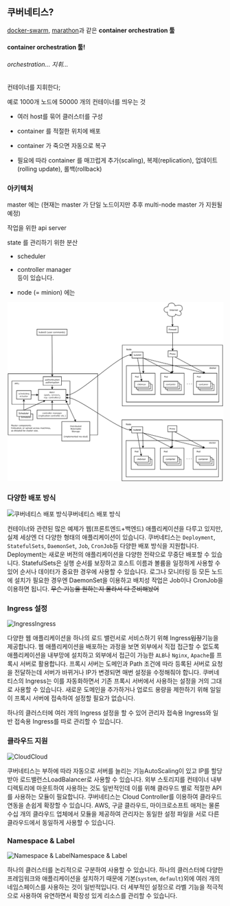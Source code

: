 ## 쿠버네티스?

[docker-swarm](https://docs.docker.com/swarm/overview/), [marathon](https://mesosphere.github.io/marathon/)과 같은 **container orchestration 툴**

#### **container orchestration 툴**!

###### orchestration... 지휘...

컨테이너를 지휘한다;

예로 1000개 노드에 50000 개의 컨테이너를 띄우는 것

* 여러 host를 묶어 클러스터를 구성

* container 를 적절한 위치에 배포

* container 가 죽으면 자동으로 복구

* 필요에 따라 container 를 매끄럽게 추가\(scaling\), 복제\(replication\), 업데이트\(rolling update\), 롤백\(rollback\)

### 아키텍처

master 에는 \(현재는 master 가 단일 노드이지만 추후 multi-node master 가 지원될 예정\)

작업을 위한 api server

state 를 관리하기 위한 분산

* scheduler
* controller manager  
  등이 있습니다.

* node \(= minion\) 에는

![](../../../assets/img/arc_official.png)



###  다양한 배포 방식



![쿠버네티스 배포 방식](https://subicura.com/assets/article_images/2019-05-19-kubernetes-basic-1/workload.png)쿠버네티스 배포 방식



컨테이너와 관련된 많은 예제가 웹(프론트엔드+백엔드) 애플리케이션을 다루고 있지만, 실제 세상엔 더 다양한 형태의 애플리케이션이 있습니다. 쿠버네티스는 `Deployment`, `StatefulSets`, `DaemonSet`, `Job`, `CronJob`등 다양한 배포 방식을 지원합니다. Deployment는 새로운 버전의 애플리케이션을 다양한 전략으로 무중단 배포할 수 있습니다. StatefulSets은 실행 순서를 보장하고 호스트 이름과 볼륨을 일정하게 사용할 수 있어 순서나 데이터가 중요한 경우에 사용할 수 있습니다. 로그나 모니터링 등 모든 노드에 설치가 필요한 경우엔 DaemonSet을 이용하고 배치성 작업은 Job이나 CronJob을 이용하면 됩니다. ~~무슨 기능을 원하는지 몰라서 다 준비해놨어~~





### Ingress 설정



![Ingress](https://subicura.com/assets/article_images/2019-05-19-kubernetes-basic-1/ingress.png)Ingress



다양한 웹 애플리케이션을 하나의 로드 밸런서로 서비스하기 위해 Ingress~~입장~~기능을 제공합니다. 웹 애플리케이션을 배포하는 과정을 보면 외부에서 직접 접근할 수 없도록 애플리케이션을 내부망에 설치하고 외부에서 접근이 가능한 `ALB`나 `Nginx`, `Apache`를 프록시 서버로 활용합니다. 프록시 서버는 도메인과 Path 조건에 따라 등록된 서버로 요청을 전달하는데 서버가 바뀌거나 IP가 변경되면 매번 설정을 수정해줘야 합니다. 쿠버네티스의 Ingress는 이를 자동화하면서 기존 프록시 서버에서 사용하는 설정을 거의 그대로 사용할 수 있습니다. 새로운 도메인을 추가하거나 업로드 용량을 제한하기 위해 일일이 프록시 서버에 접속하여 설정할 필요가 없습니다.

하나의 클러스터에 여러 개의 Ingress 설정을 할 수 있어 관리자 접속용 Ingress와 일반 접속용 Ingress를 따로 관리할 수 있습니다.





### 클라우드 지원



![Cloud](https://subicura.com/assets/article_images/2019-05-19-kubernetes-basic-1/cloud-company.png)Cloud



쿠버네티스는 부하에 따라 자동으로 서버를 늘리는 기능AutoScaling이 있고 IP를 할당받아 로드밸런스LoadBalancer로 사용할 수 있습니다. 외부 스토리지를 컨테이너 내부 디렉토리에 마운트하여 사용하는 것도 일반적인데 이를 위해 클라우드 별로 적절한 API를 사용하는 모듈이 필요합니다. 쿠버네티스는 Cloud Controller를 이용하여 클라우드 연동을 손쉽게 확장할 수 있습니다. AWS, 구글 클라우드, 마이크로소프트 애저는 물론 수십 개의 클라우드 업체에서 모듈을 제공하여 관리자는 동일한 설정 파일을 서로 다른 클라우드에서 동일하게 사용할 수 있습니다.





### Namespace & Label



![Namespace & Label](https://subicura.com/assets/article_images/2019-05-19-kubernetes-basic-1/namespace-label.png)Namespace & Label



하나의 클러스터를 논리적으로 구분하여 사용할 수 있습니다. 하나의 클러스터에 다양한 프레임워크와 애플리케이션을 설치하기 때문에 기본(`system`, `default`)외에 여러 개의 네임스페이스를 사용하는 것이 일반적입니다. 더 세부적인 설정으로 라벨 기능을 적극적으로 사용하여 유연하면서 확장성 있게 리소스를 관리할 수 있습니다.

